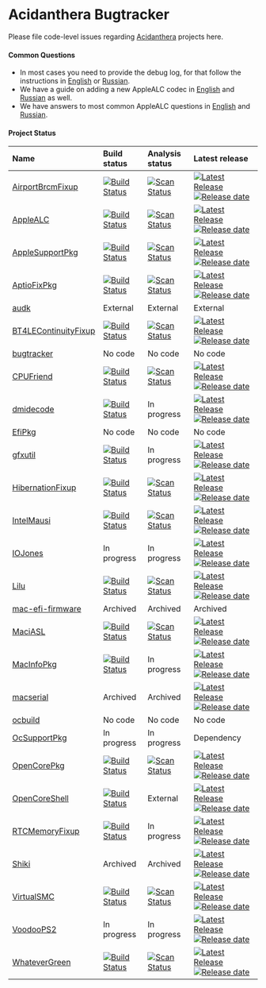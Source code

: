 Acidanthera Bugtracker
======================

Please file code-level issues regarding [Acidanthera](https://github.com/acidanthera) projects here.

#### Common Questions

- In most cases you need to provide the debug log, for that follow the instructions in [English](https://github.com/vit9696/AppleALC/wiki/Installation-and-usage) or [Russian](https://github.com/vit9696/AppleALC/wiki/Установка-и-использование).
- We have a guide on adding a new AppleALC codec in [English](https://github.com/vit9696/AppleALC/wiki/Adding-codec-support) and [Russian](https://github.com/vit9696/AppleALC/wiki/Добавление-нового-кодека) as well.
- We have answers to most common AppleALC questions in [English](https://github.com/vit9696/AppleALC/wiki/Frequently-Asked-Questions) and [Russian](https://github.com/vit9696/AppleALC/wiki/Часто-задаваемые-вопросы).

#### Project Status

| Name | Build status | Analysis status| Latest release |
|:-----|:-------------|:---------------|:---------------|
[AirportBrcmFixup](https://github.com/acidanthera/AirportBrcmFixup) | [![Build Status](https://travis-ci.org/acidanthera/AirportBrcmFixup.svg?branch=master)](https://travis-ci.org/acidanthera/AirportBrcmFixup) | [![Scan Status](https://scan.coverity.com/projects/16401/badge.svg?flat=1)](https://scan.coverity.com/projects/16401) | [![Latest Release](https://img.shields.io/github/release/acidanthera/AirportBrcmFixup.svg?style=flat-square&label=)](https://github.com/acidanthera/AirportBrcmFixup/releases)[![Release date](https://img.shields.io/github/release-date/acidanthera/AirportBrcmFixup.svg?style=flat-square&color=informational&label=)](https://github.com/acidanthera/AirportBrcmFixup/releases)
[AppleALC](https://github.com/acidanthera/AppleALC) | [![Build Status](https://travis-ci.org/acidanthera/AppleALC.svg?branch=master)](https://travis-ci.org/acidanthera/AppleALC) | [![Scan Status](https://scan.coverity.com/projects/16166/badge.svg?flat=1)](https://scan.coverity.com/projects/16166) | [![Latest Release](https://img.shields.io/github/release/acidanthera/AppleALC.svg?style=flat-square&label=)](https://github.com/acidanthera/AppleALC/releases)[![Release date](https://img.shields.io/github/release-date/acidanthera/AppleALC.svg?style=flat-square&color=informational&label=)](https://github.com/acidanthera/AppleALC/releases)
[AppleSupportPkg](https://github.com/acidanthera/AppleSupportPkg) | [![Build Status](https://travis-ci.org/acidanthera/AppleSupportPkg.svg?branch=master)](https://travis-ci.org/acidanthera/AppleSupportPkg) | [![Scan Status](https://scan.coverity.com/projects/16467/badge.svg?flat=1)](https://scan.coverity.com/projects/16467) | [![Latest Release](https://img.shields.io/github/release/acidanthera/AppleSupportPkg.svg?style=flat-square&label=)](https://github.com/acidanthera/AppleSupportPkg/releases)[![Release date](https://img.shields.io/github/release-date/acidanthera/AppleSupportPkg.svg?style=flat-square&color=informational&label=)](https://github.com/acidanthera/AppleSupportPkg/releases)
[AptioFixPkg](https://github.com/acidanthera/AptioFixPkg) | [![Build Status](https://travis-ci.org/acidanthera/AptioFixPkg.svg?branch=master)](https://travis-ci.org/acidanthera/AptioFixPkg) | [![Scan Status](https://scan.coverity.com/projects/16009/badge.svg?flat=1)](https://scan.coverity.com/projects/16009) | [![Latest Release](https://img.shields.io/github/release/acidanthera/AptioFixPkg.svg?style=flat-square&label=)](https://github.com/acidanthera/AptioFixPkg/releases)[![Release date](https://img.shields.io/github/release-date/acidanthera/AptioFixPkg.svg?style=flat-square&color=informational&label=)](https://github.com/acidanthera/AptioFixPkg/releases)
[audk](https://github.com/acidanthera/audk) | External | External | External
[BT4LEContinuityFixup](https://github.com/acidanthera/BT4LEContinuityFixup) | [![Build Status](https://travis-ci.org/acidanthera/BT4LEContinuityFixup.svg?branch=master)](https://travis-ci.org/acidanthera/BT4LEContinuityFixup) | [![Scan Status](https://scan.coverity.com/projects/16403/badge.svg?flat=1)](https://scan.coverity.com/projects/16403) | [![Latest Release](https://img.shields.io/github/release/acidanthera/BT4LEContinuityFixup.svg?style=flat-square&label=)](https://github.com/acidanthera/BT4LEContinuityFixup/releases)[![Release date](https://img.shields.io/github/release-date/acidanthera/BT4LEContinuityFixup.svg?style=flat-square&color=informational&label=)](https://github.com/acidanthera/BT4LEContinuityFixup/releases)
[bugtracker](https://github.com/acidanthera/bugtracker) | No code | No code | No code
[CPUFriend](https://github.com/acidanthera/CPUFriend) | [![Build Status](https://travis-ci.org/acidanthera/CPUFriend.svg?branch=master)](https://travis-ci.org/acidanthera/CPUFriend) | [![Scan Status](https://scan.coverity.com/projects/16841/badge.svg?flat=1)](https://scan.coverity.com/projects/16841) | [![Latest Release](https://img.shields.io/github/release/acidanthera/CPUFriend.svg?style=flat-square&label=)](https://github.com/acidanthera/CPUFriend/releases)[![Release date](https://img.shields.io/github/release-date/acidanthera/CPUFriend.svg?style=flat-square&color=informational&label=)](https://github.com/acidanthera/CPUFriend/releases)
[dmidecode](https://github.com/acidanthera/dmidecode) | [![Build Status](https://travis-ci.org/acidanthera/dmidecode.svg?branch=master)](https://travis-ci.org/acidanthera/dmidecode) | In progress | [![Latest Release](https://img.shields.io/github/release/acidanthera/dmidecode.svg?style=flat-square&label=)](https://github.com/acidanthera/dmidecode/releases)[![Release date](https://img.shields.io/github/release-date/acidanthera/dmidecode.svg?style=flat-square&color=informational&label=)](https://github.com/acidanthera/dmidecode/releases)
[EfiPkg](https://github.com/acidanthera/EfiPkg) | No code | No code | No code
[gfxutil](https://github.com/acidanthera/gfxutil) | [![Build Status](https://travis-ci.org/acidanthera/gfxutil.svg?branch=master)](https://travis-ci.org/acidanthera/gfxutil) | In progress | [![Latest Release](https://img.shields.io/github/release/acidanthera/gfxutil.svg?style=flat-square&label=)](https://github.com/acidanthera/gfxutil/releases)[![Release date](https://img.shields.io/github/release-date/acidanthera/gfxutil.svg?style=flat-square&color=informational&label=)](https://github.com/acidanthera/gfxutil/releases)
[HibernationFixup](https://github.com/acidanthera/HibernationFixup) | [![Build Status](https://travis-ci.org/acidanthera/HibernationFixup.svg?branch=master)](https://travis-ci.org/acidanthera/HibernationFixup) | [![Scan Status](https://scan.coverity.com/projects/16402/badge.svg?flat=1)](https://scan.coverity.com/projects/16402) | [![Latest Release](https://img.shields.io/github/release/acidanthera/HibernationFixup.svg?style=flat-square&label=)](https://github.com/acidanthera/HibernationFixup/releases)[![Release date](https://img.shields.io/github/release-date/acidanthera/HibernationFixup.svg?style=flat-square&color=informational&label=)](https://github.com/acidanthera/HibernationFixup/releases)
[IntelMausi](https://github.com/acidanthera/IntelMausi) | [![Build Status](https://travis-ci.org/acidanthera/IntelMausi.svg?branch=master)](https://travis-ci.org/acidanthera/IntelMausi) | [![Scan Status](https://scan.coverity.com/projects/18406/badge.svg?flat=1)](https://scan.coverity.com/projects/18406) | [![Latest Release](https://img.shields.io/github/release/acidanthera/IntelMausi.svg?style=flat-square&label=)](https://github.com/acidanthera/IntelMausi/releases)[![Release date](https://img.shields.io/github/release-date/acidanthera/IntelMausi.svg?style=flat-square&color=informational&label=)](https://github.com/acidanthera/IntelMausi/releases)
[IOJones](https://github.com/acidanthera/IOJones) | In progress | In progress | [![Latest Release](https://img.shields.io/github/release/acidanthera/IOJones.svg?style=flat-square&label=)](https://github.com/acidanthera/IOJones/releases)[![Release date](https://img.shields.io/github/release-date/acidanthera/IOJones.svg?style=flat-square&color=informational&label=)](https://github.com/acidanthera/IOJones/releases)
[Lilu](https://github.com/acidanthera/Lilu) | [![Build Status](https://travis-ci.org/acidanthera/Lilu.svg?branch=master)](https://travis-ci.org/acidanthera/Lilu) | [![Scan Status](https://scan.coverity.com/projects/16137/badge.svg?flat=1)](https://scan.coverity.com/projects/16137) | [![Latest Release](https://img.shields.io/github/release/acidanthera/Lilu.svg?style=flat-square&label=)](https://github.com/acidanthera/Lilu/releases)[![Release date](https://img.shields.io/github/release-date/acidanthera/Lilu.svg?style=flat-square&color=informational&label=)](https://github.com/acidanthera/Lilu/releases)
[mac-efi-firmware](https://github.com/acidanthera/mac-efi-firmware) | Archived | Archived | Archived
[MaciASL](https://github.com/acidanthera/MaciASL) | [![Build Status](https://travis-ci.org/acidanthera/MaciASL.svg?branch=master)](https://travis-ci.org/acidanthera/MaciASL) | [![Scan Status](https://scan.coverity.com/projects/16447/badge.svg?flat=1)](https://scan.coverity.com/projects/16447) | [![Latest Release](https://img.shields.io/github/release/acidanthera/MaciASL.svg?style=flat-square&label=)](https://github.com/acidanthera/MaciASL/releases)[![Release date](https://img.shields.io/github/release-date/acidanthera/MaciASL.svg?style=flat-square&color=informational&label=)](https://github.com/acidanthera/MaciASL/releases)
[MacInfoPkg](https://github.com/acidanthera/MacInfoPkg) | [![Build Status](https://travis-ci.org/acidanthera/MacInfoPkg.svg?branch=master)](https://travis-ci.org/acidanthera/MacInfoPkg) | In progress | [![Latest Release](https://img.shields.io/github/release/acidanthera/MacInfoPkg.svg?style=flat-square&label=)](https://github.com/acidanthera/MacInfoPkg/releases)[![Release date](https://img.shields.io/github/release-date/acidanthera/MacInfoPkg.svg?style=flat-square&color=informational&label=)](https://github.com/acidanthera/MacInfoPkg/releases)
[macserial](https://github.com/acidanthera/macserial) | Archived | Archived | [![Latest Release](https://img.shields.io/github/release/acidanthera/macserial.svg?style=flat-square&label=)](https://github.com/acidanthera/macserial/releases)[![Release date](https://img.shields.io/github/release-date/acidanthera/macserial.svg?style=flat-square&color=informational&label=)](https://github.com/acidanthera/macserial/releases)
[ocbuild](https://github.com/acidanthera/ocbuild) | No code | No code | No code
[OcSupportPkg](https://github.com/acidanthera/OcSupportPkg) | In progress | In progress | Dependency
[OpenCorePkg](https://github.com/acidanthera/OpenCorePkg) | [![Build Status](https://travis-ci.org/acidanthera/OpenCorePkg.svg?branch=master)](https://travis-ci.org/acidanthera/OpenCorePkg) | [![Scan Status](https://scan.coverity.com/projects/18169/badge.svg?flat=1)](https://scan.coverity.com/projects/18169) | [![Latest Release](https://img.shields.io/github/release/acidanthera/OpenCorePkg.svg?style=flat-square&label=)](https://github.com/acidanthera/OpenCorePkg/releases)[![Release date](https://img.shields.io/github/release-date/acidanthera/OpenCorePkg.svg?style=flat-square&color=informational&label=)](https://github.com/acidanthera/OpenCorePkg/releases)
[OpenCoreShell](https://github.com/acidanthera/OpenCoreShell) | [![Build Status](https://travis-ci.org/acidanthera/OpenCoreShell.svg?branch=master)](https://travis-ci.org/acidanthera/OpenCoreShell) | External | [![Latest Release](https://img.shields.io/github/release/acidanthera/OpenCoreShell.svg?style=flat-square&label=)](https://github.com/acidanthera/OpenCoreShell/releases)[![Release date](https://img.shields.io/github/release-date/acidanthera/OpenCoreShell.svg?style=flat-square&color=informational&label=)](https://github.com/acidanthera/OpenCoreShell/releases)
[RTCMemoryFixup](https://github.com/acidanthera/RTCMemoryFixup) | [![Build Status](https://travis-ci.org/acidanthera/RTCMemoryFixup.svg?branch=master)](https://travis-ci.org/acidanthera/RTCMemoryFixup) | In progress | [![Latest Release](https://img.shields.io/github/release/acidanthera/RTCMemoryFixup.svg?style=flat-square&label=)](https://github.com/acidanthera/RTCMemoryFixup/releases)[![Release date](https://img.shields.io/github/release-date/acidanthera/RTCMemoryFixup.svg?style=flat-square&color=informational&label=)](https://github.com/acidanthera/RTCMemoryFixup/releases)
[Shiki](https://github.com/acidanthera/Shiki) | Archived | Archived | [![Latest Release](https://img.shields.io/github/release/acidanthera/Shiki.svg?style=flat-square&label=)](https://github.com/acidanthera/Shiki/releases)[![Release date](https://img.shields.io/github/release-date/acidanthera/Shiki.svg?style=flat-square&color=informational&label=)](https://github.com/acidanthera/Shiki/releases)
[VirtualSMC](https://github.com/acidanthera/VirtualSMC) | [![Build Status](https://travis-ci.org/acidanthera/VirtualSMC.svg?branch=master)](https://travis-ci.org/acidanthera/VirtualSMC) | [![Scan Status](https://scan.coverity.com/projects/16571/badge.svg?flat=1)](https://scan.coverity.com/projects/16571) | [![Latest Release](https://img.shields.io/github/release/acidanthera/VirtualSMC.svg?style=flat-square&label=)](https://github.com/acidanthera/VirtualSMC/releases)[![Release date](https://img.shields.io/github/release-date/acidanthera/VirtualSMC.svg?style=flat-square&color=informational&label=)](https://github.com/acidanthera/VirtualSMC/releases)
[VoodooPS2](https://github.com/acidanthera/VoodooPS2) | In progress | In progress | [![Latest Release](https://img.shields.io/github/release/acidanthera/VoodooPS2.svg?style=flat-square&label=)](https://github.com/acidanthera/VoodooPS2/releases)[![Release date](https://img.shields.io/github/release-date/acidanthera/VoodooPS2.svg?style=flat-square&color=informational&label=)](https://github.com/acidanthera/VoodooPS2/releases)
[WhateverGreen](https://github.com/acidanthera/WhateverGreen) | [![Build Status](https://travis-ci.org/acidanthera/WhateverGreen.svg?branch=master)](https://travis-ci.org/acidanthera/WhateverGreen) | [![Scan Status](https://scan.coverity.com/projects/16177/badge.svg?flat=1)](https://scan.coverity.com/projects/16177) | [![Latest Release](https://img.shields.io/github/release/acidanthera/WhateverGreen.svg?style=flat-square&label=)](https://github.com/acidanthera/WhateverGreen/releases)[![Release date](https://img.shields.io/github/release-date/acidanthera/WhateverGreen.svg?style=flat-square&color=informational&label=)](https://github.com/acidanthera/WhateverGreen/releases)
